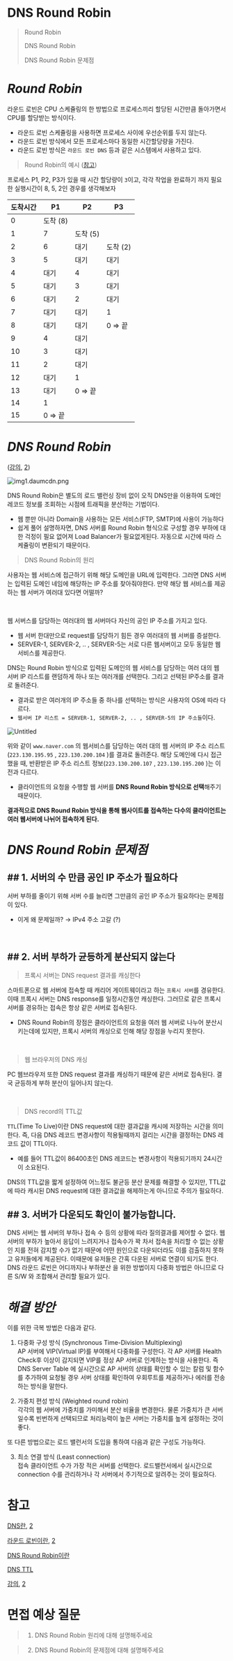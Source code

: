 # DNS Round Robin

> Round Robin
> 
> DNS Round Robin
> 
> DNS Round Robin 문제점
> 

# *Round Robin*

라운드 로빈은 CPU 스케쥴링의 한 방법으로 프로세스끼리 할당된 시간만큼 돌아가면서 CPU를 할당받는 방식이다.

- 라운드 로빈 스케쥴링을 사용하면 프로세스 사이에 우선순위를 두지 않는다.
- 라운드 로빈 방식에서 모든 프로세스마다 동일한 시간할당량을 가진다.
- 라운드 로빈 방식은 `라운드 로빈 DNS`  등과 같은 시스템에서 사용하고 있다.

> Round Robin의 예시 ([참고](https://foxtrotin.tistory.com/35))
> 

프로세스 P1, P2, P3가 있을 때 시간 할당량이 `3`이고, 각각 작업을 완료하기 까지 필요한 실행시간이 8, 5, 2인 경우를 생각해보자

| 도착시간 | P1 | P2 | P3 |
| --- | --- | --- | --- |
| 0 | 도착 (8) |  |  |
| 1 | 7 | 도착 (5) |  |
| 2 | 6 | 대기 | 도착 (2) |
| 3 | 5 | 대기 | 대기 |
| 4 | 대기 | 4 | 대기 |
| 5 | 대기 | 3 | 대기 |
| 6 | 대기 | 2 | 대기 |
| 7 | 대기 | 대기 | 1 |
| 8 | 대기 | 대기 | 0 ⇒ 끝 |
| 9 | 4 | 대기 |  |
| 10 | 3 | 대기 |  |
| 11 | 2 | 대기 |  |
| 12 | 대기 | 1 |  |
| 13 | 대기 | 0 ⇒ 끝 |  |
| 14 | 1 |  |  |
| 15 | 0 ⇒ 끝 |  |  |

# *DNS Round Robin*

([강의](https://www.youtube.com/watch?v=c7W40_bn3Ss), [2](https://www.youtube.com/watch?v=TGX9J21oJ8Y))

![img1.daumcdn.png](img/DNSRoundRobin/img1.daumcdn.png)

DNS Round Robin은 별도의 로드 밸런싱 장비 없이 오직 DNS만을 이용하여 도메인 레코드 정보를 조회하는 시점에 트래픽을 분산하는 기법이다.

- 웹 뿐만 아니라 Domain을 사용하는 모든 서비스(FTP, SMTP)에 사용이 가능하다
- 쉽게 풀어 설명하자면, DNS 서버를 Round Robin 형식으로 구성할 경우 부하에 대한 걱정이 필요 없어져 Load Balancer가 필요없게된다. 자동으로 시간에 따라 스케쥴링이 변환되기 때문이다.

> DNS Round Robin의 원리
> 

사용자는 웹 서비스에 접근하기 위해 해당 도메인을 URL에 입력한다. 그러면 DNS 서버는 입력된 도메인 네임에 해당하는 IP 주소를 찾아줘야한다. 만약 해당 웹 서비스를 제공하는 웹 서버가 여러대 있다면 어떨까?

<br/>

웹 서버스를 담당하는 여러대의 웹 서버마다 자신의 공인 IP 주소를 가지고 있다.

- 웹 서버 한대만으로 request를 담당하기 힘든 경우 여러대의 웹 서버를 증설한다.
- SERVER-1, SERVER-2, .. , SERVER-5는 서로 다른 웹서버이고 모두 동일한 웹 서비스를 제공한다.

DNS는 Round Robin 방식으로 입력된 도메인의 웹 서비스를 담당하는 여러 대의 웹 서버 IP 리스트를 랜덤하게 하나 또는 여러개를 선택한다. 그리고 선택된 IP주소를 결과로 돌려준다.

- 결과로 받은 여러개의 IP 주소들 중 하나를 선택하는 방식은 사용자의 OS에 따라 다르다.
- `웹서버 IP 리스트 = SERVER-1, SERVER-2, .. , SERVER-5의 IP 주소들`이다.

![Untitled](img/DNSRoundRobin/Untitled.png)

위와 같이 `www.naver.com` 의 웹서비스를 담당하는 여러 대의 웹 서버의 IP 주소 리스트(`223.130.195.95` , `223.130.200.104` )를 결과로 돌려준다. 
해당 도메인에 다시 접근했을 때, 반환받은 IP 주소 리스트 정보(`223.130.200.107` , `223.130.195.200` )는 이전과 다르다.
- 클라이언트의 요청을 수행할 웹 서버를 **DNS Round Robin 방식으로 선택**해주기 때문이다.

**결과적으로 DNS Round Robin 방식을 통해 웹사이트를 접속하는 다수의 클라이언트는 여러 웹서버에 나뉘어 접속하게 된다.** 

# *DNS Round Robin 문제점*

## ## 1. 서버의 수 만큼 공인 IP 주소가 필요하다

서버 부하를 줄이기 위해 서버 수를 늘리면 그만큼의 공인 IP 주소가 필요하다는 문제점이 있다.

- 이게 왜 문제일까? → IPv4 주소 고갈 (?)

<br/>

## ## 2. 서버 부하가 균등하게 분산되지 않는다

> 프록시 서버는 DNS request 결과를 캐싱한다
> 

스마트폰으로 웹 서버에 접속할 때 캐리어 게이트웨이라고 하는 `프록시 서버`를 경유한다. 이때 프록시 서버는 DNS response를 일정시간동안 캐싱한다. 그러므로 같은 프록시 서버를 경유하는 접속은 항상 같은 서버로 접속된다.

- DNS Round Robin의 장점은 클라이언트의 요청을 여러 웹 서버로 나누어 분산시키는데에 있지만, 프록시 서버의 캐싱으로 인해 해당 장점을 누리지 못한다.

<br/>

> 웹 브라우저의 DNS 캐싱
> 

PC 웹브라우저 또한 DNS request 결과를 캐싱하기 때문에 같은 서버로 접속된다. 결국 균등하게 부하 분산이 일어나지 않는다.

<br/>

> DNS record의 TTL값
> 

`TTL`(Time To Live)이란 DNS request에 대한 결과값을 캐시에 저장하는 시간을 의미한다. 즉, 다음 DNS 레코드 변경사항이 적용될때까지 걸리는 시간을 결정하는 DNS 레코드 값이 TTL이다.

- 예를 들어 TTL값이 86400초인 DNS 레코드는 변경사항이 적용되기까지 24시간이 소요된다.

DNS의 TTL값을 짧게 설정하여 어느정도 불균등 분산 문제를 해결할 수 있지만, TTL값에 따라 캐시된 DNS request에 대한 결과값을 해제하는게 아니므로 주의가 필요하다.


## ## 3. 서버가 다운되도 확인이 불가능합니다.
DNS 서버는 웹 서버의 부하나 접속 수 등의 상황에 따라 질의결과를 제어할 수 없다.
웹 서버의 부하가 높아서 응답이 느려지거나 접속수가 꽉 차서 접속을 처리할 수 없는 상황인 지를 전혀 감지할 수가 없기 때문에 어떤 원인으로 다운되더라도 이를 검출하지 못하고 유저들에게 제공된다.
이때문에 유저들은 간혹 다운된 서버로 연결이 되기도 한다.
DNS 라운드 로빈은 어디까지나 부하분산 을 위한 방법이지 다중화 방법은 아니므로 다른 S/W 와 조합해서 관리할 필요가 있다.

# *해결 방안*

이를 위한 극복 방법은 다음과 같다.

1. 다중화 구성 방식 (Synchronous Time-Division Multiplexing)  
AP 서버에 VIP(Virtual IP)를 부여해서 다중화를 구성한다. 각 AP 서버를 Health Check후 이상이 감지되면 VIP를 정상 AP 서버로 인계하는 방식을 사용한다.
즉 DNS Server Table 에 실시간으로 AP 서버의 상태를 확인할 수 있는 칼럼 및 함수를 추가하여 요청될 경우 서버 상태를 확인하여 우회루트를 제공하거나 에러를 전송하는 방식을 말한다.

2. 가중치 편성 방식 (Weighted round robin)  
각각의 웹 서버에 가중치를 가미해서 분산 비율을 변경한다. 물론 가중치가 큰 서버일수록 빈번하게 선택되므로 처리능력이 높은 서버는 가중치를 높게 설정하는 것이 좋다.


또 다른 방법으로는 로드 밸런서의 도입을 통하여 다음과 같은 구성도 가능하다.

3. 최소 연결 방식 (Least connection)  
접속 클라이언트 수가 가장 적은 서버를 선택한다. 로드밸런서에서 실시간으로 connection 수를 관리하거나 각 서버에서 주기적으로 알려주는 것이 필요하다.



# 참고

[DNS란](https://github.com/alstjgg/cs-study/blob/main/%EB%84%A4%ED%8A%B8%EC%9B%8C%ED%81%AC/DNS.md), [2](https://github.com/wjdrbs96/Today-I-Learn/blob/master/Network/Application/DNS%EB%9E%80%3F.md)

[라운드 로빈이란](https://terms.naver.com/entry.naver?docId=797080&cid=42347&categoryId=42347), [2](https://en.wikipedia.org/wiki/Round-robin_DNS)

[DNS Round Robin이란](http://dailusia.blog.fc2.com/blog-entry-362.html)

[DNS TTL](https://l2j.co.kr/2767)

[강의](https://www.youtube.com/watch?v=c7W40_bn3Ss), [2](https://www.youtube.com/watch?v=TGX9J21oJ8Y)

# 면접 예상 질문

> 1. DNS Round Robin 원리에 대해 설명해주세요

> 2. DNS Round Robin의 문제점에 대해 설명해주세요
